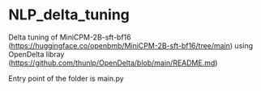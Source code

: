 # NLP_delta_tuning

Delta tuning of MiniCPM-2B-sft-bf16 (https://huggingface.co/openbmb/MiniCPM-2B-sft-bf16/tree/main) using OpenDelta libray (https://github.com/thunlp/OpenDelta/blob/main/README.md)

Entry point of the folder is main.py
